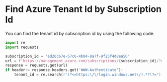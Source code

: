# Find Azure Tenant Id by Subscription Id

You can find the tenant id by subscription id by using the following code:

```python
import re
import requests

subscription_id = 'ed20c67e-57c6-4b04-8a7f-9f25f4d8ea56'
url = f'https://management.azure.com/subscriptions/{subscription_id}/?api-version=2020-08-01'
response = requests.get(url)
if header:= response.headers.get('WWW-Authenticate'):
    tenant_id = re.search(r'(?<=https:\/\/login.windows.net\/).*?(?=")', header).group()
```
